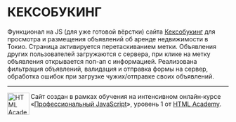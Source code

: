 # КЕКСОБУКИНГ

Функционал на JS (для уже готовой вёрстки) сайта [Кексобукинг](https://ozacademybooking.000webhostapp.com/) для просмотра и размещения объявлений об аренде недвижимости в Токио. Страница активируется перетаскиванием метки. Объявления других пользователей загружаются с сервера, при клике на метку объявления открывается поп-ап с информацией. Реализована фильтрация объявлений, валидация и отправка формы на сервер, обработка ошибок при загрузке чужих/отправке своих объявлений.

---

<a href="https://htmlacademy.ru/intensive/javascript"><img align="left" width="50" height="50" alt="HTML Academy" src="https://up.htmlacademy.ru/static/img/intensive/javascript/logo-for-github-2.png"></a>

Сайт создан в рамках обучения на интенсивном онлайн‑курсе «[Профессиональный JavaScript](https://htmlacademy.ru/intensive/javascript)», уровень 1 от [HTML Academy](https://htmlacademy.ru).

[travis-image]: https://travis-ci.org/htmlacademy-javascript/614941-keksobooking.svg?branch=master
[travis-url]: https://travis-ci.org/htmlacademy-javascript/614941-keksobooking
